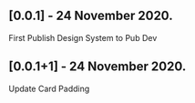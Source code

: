 ## [0.0.1] - 24 November 2020.

First Publish Design System to Pub Dev

## [0.0.1+1] - 24 November 2020.

Update Card Padding
